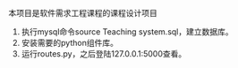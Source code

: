 本项目是软件需求工程课程的课程设计项目
1. 执行mysql命令source Teaching system.sql，建立数据库。
2. 安装需要的python组件库。
3. 运行routes.py，之后登陆127.0.0.1:5000查看。